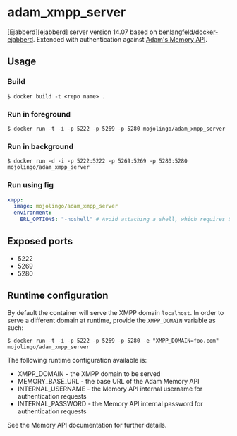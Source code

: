 # adam_xmpp_server

[Ejabberd][ejabberd] server version 14.07 based on [benlangfeld/docker-ejabberd](https://registry.hub.docker.com/u/benlangfeld/docker-ejabberd/). Extended with authentication against [Adam's Memory API](https://github.com/mojolingo/Adam.Snark.Rabbit/blob/master/memory/README.md#adam-memory).

## Usage

### Build

```
$ docker build -t <repo name> .
```

### Run in foreground

```
$ docker run -t -i -p 5222 -p 5269 -p 5280 mojolingo/adam_xmpp_server
```

### Run in background

```
$ docker run -d -i -p 5222:5222 -p 5269:5269 -p 5280:5280 mojolingo/adam_xmpp_server
```

### Run using fig

```yaml
xmpp:
  image: mojolingo/adam_xmpp_server
  environment:
    ERL_OPTIONS: "-noshell" # Avoid attaching a shell, which requires STDIN to be attached, which `fig up` does not do. See https://github.com/docker/fig/issues/480.
```

## Exposed ports

* 5222
* 5269
* 5280

## Runtime configuration

By default the container will serve the XMPP domain `localhost`. In order to serve a different domain at runtime, provide the `XMPP_DOMAIN` variable as such:

```
$ docker run -t -i -p 5222 -p 5269 -p 5280 -e "XMPP_DOMAIN=foo.com" mojolingo/adam_xmpp_server
```

The following runtime configuration available is:

* XMPP_DOMAIN - the XMPP domain to be served
* MEMORY_BASE_URL - the base URL of the Adam Memory API
* INTERNAL_USERNAME - the Memory API internal username for authentication requests
* INTERNAL_PASSWORD - the Memory API internal password for authentication requests

See the Memory API documentation for further details.
